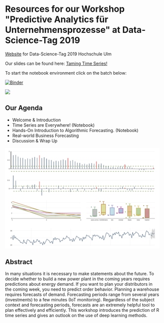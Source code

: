# Resources for our Workshop "Predictive Analytics für Unternehmensprozesse" at Data-Science-Tag 2019

[Website](https://studium.hs-ulm.de/de/research/Seiten/Datasciencetag.aspx) for Data-Science-Tag 2019 Hochschule Ulm

Our slides can be found here: 
[Taming Time Series!](hhttps://github.com/anofox/data_science_tag_2019/blob/master/Data%20Science%20Day%202019%20%40%20THU.pdf)

To start the notebook environment click on the batch below:

[![Binder](http://workshop.data-zoo.de/badge_logo.svg)](http://workshop.data-zoo.de/v2/gh/anofox/data_science_tag_2019/master?urlpath=lab)

![](example_backtests.png)

## Our Agenda
- Welcome  & Introduction
- Time Series are Everywhere! (Notebook)
- Hands-On Introduction to Algorithmic Forecasting. (Notebook)
- Real-world Business Forecasting
- Discussion & Wrap Up

![](img/example_backtests.png)

## Abstract
In many situations it is necessary to make statements about the future. 
To decide whether to build a new power plant in the coming years requires 
predictions about energy demand. If you want to plan your distributors 
in the coming week, you need to predict order behavior. Planning a 
warehouse requires forecasts of demand. Forecasting periods range from 
several years (investments) to a few minutes (IoT monitoring). Regardless 
of the subject context and forecasting periods, forecasts are an extremely 
helpful tool to plan effectively and efficiently. This workshop introduces 
the prediction of R time series and gives an outlook on the use of deep 
learning methods.
